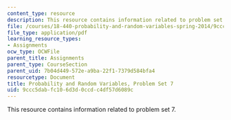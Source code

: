 ```yaml
---
content_type: resource
description: This resource contains information related to problem set 7.
file: /courses/18-440-probability-and-random-variables-spring-2014/9ccc5dabfc106d3d0ccdc4df57d6089c_MIT18_440S14_ProblemSet7.pdf
file_type: application/pdf
learning_resource_types:
- Assignments
ocw_type: OCWFile
parent_title: Assignments
parent_type: CourseSection
parent_uid: 7b04d449-572e-a9ba-22f1-7379d584bfa4
resourcetype: Document
title: Probability and Random Variables, Problem Set 7
uid: 9ccc5dab-fc10-6d3d-0ccd-c4df57d6089c
---
```

This resource contains information related to problem set 7.

